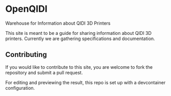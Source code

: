# OpenQIDI
Warehouse for Information about QIDI 3D Printers

This site is meant to be a guide for sharing information about QIDI 3D printers.  Currently we are gathering specifications and documentation.

## Contributing

If you would like to contribute to this site, you are welcome to fork the repository and submit a pull request.  

For editing and previewing the result, this repo is set up with a devcontainer configuration.  